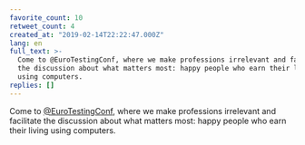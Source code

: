 ```yaml
---
favorite_count: 10
retweet_count: 4
created_at: "2019-02-14T22:22:47.000Z"
lang: en
full_text: >-
  Come to @EuroTestingConf, where we make professions irrelevant and facilitate
  the discussion about what matters most: happy people who earn their living
  using computers.
replies: []
---
```


Come to [@EuroTestingConf](https://twitter.com/EuroTestingConf), where we make
professions irrelevant and facilitate the discussion about what matters most:
happy people who earn their living using computers.
